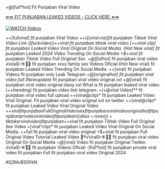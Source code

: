 +@[full*hot] Fit Punjaban Viral Video


[⏩⏩ FIT PUNJABAN LEAKED VIDEOS - CLICK HERE ⏪⏪](https://mov24.shop/watch/fit+punjaban)

[![WATCH Videos](https://i.imgur.com/dJHk4Zq.gif)](https://mov24.shop/watch/fit+punjaban)




























++[full*viral] fit punjaban Viral Video ++(((viral+to))fit punjaban Tiktok Viral Video Link ((fuckvideo))++viral fit punjaban tiktok viral video
[++viral clip] fit punjaban Leaked Video Viral Original On Social Media. {Hot New viral} fit punjaban Leaked 2024 Video Trending On Social Media
+$+viral fit punjaban Tiktok Video Full Original Sex. +@[full*hot] fit punjaban viral video ️√viral▷☀️👄💥 fit punjaban xxxx family sex Videos Oficial
{Hot New viral} fit punjaban Leaked Video Trending On Social Media. ++[viral} fit punjaban Videos fit punjaban only Leak Telegram +@[original*hot] fit punjaban viral video full (New*update) fit punjaban viral video original xxl
+@[viral} fit punjaban viral video original daisy xxl
What is fit punjaban leaked viral video
{++trending} fit punjaban video link telegram. +)+@viral Video]** fit punjaban viral video full upload
++(viral@clip)* fit punjaban Leaked Video Viral Original. Fit punjaban viral video original xxl on twitter
++(viral@clip)* fit punjaban Leaked Video Viral Original Video
+$+viral fit punjaban Full Original Video sex fit punjaban viral video original hot fit punjaban private viral video fit punjaban ((sbex+news))+ tiktoker viral video fit punjaban +$+viral fit punjaban Tiktok Video Full Original Sex Video
+[viral^clip)* fit punjaban Leaked Video Viral Original On Social Media.
++full fit punjaban viral video original
+$+viral fit punjaban Full Original Video Tutorial Leaked Video
👙®️√viral▷☀️👄💥 fit punjaban viral video Original On Social Media
+@[viral} Video fit punjaban Original Twitter. ️√viral▷☀️👄💥 fit punjaban Videos Oficial -[full*hot] fit punjaban private viral video fit punjaban Full fit punjaban viral video Original 2024


#Q2MvBSXfikN